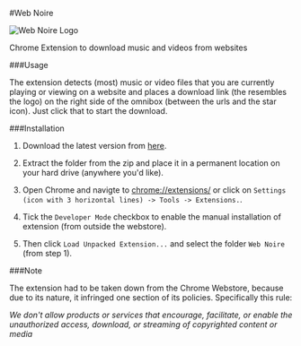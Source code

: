 #Web Noire

![Web Noire Logo](http://imagentleman.github.io/webnoire-screenshot.png)


Chrome Extension to download music and videos from websites

###Usage

The extension detects (most) music or video files that you are currently playing or viewing on a website and places a download link (the resembles the logo) on the right side of the omnibox (between the urls and the star icon). Just click that to start the download. 

###Installation

1. Download the latest version from [here](https://github.com/imagentleman/Web-Noire/releases/download/26/web-noire.zip).

2. Extract the folder from the zip and place it in a permanent location on your hard drive (anywhere you'd like).
3. Open Chrome and navigte to [chrome://extensions/](chrome://extensions/) or click on `Settings (icon with 3 horizontal lines) -> Tools -> Extensions.`.
4. Tick the `Developer Mode` checkbox to enable the manual installation of extension (from outside the webstore).
5. Then click `Load Unpacked Extension...` and select the folder `Web Noire` (from step 1).

###Note

The extension had to be taken down from the Chrome Webstore, because due to its nature, it infringed one section of its policies. Specifically this rule: 

_We don't allow products or services that encourage, facilitate, or enable the unauthorized access, download, or streaming of copyrighted content or media_


